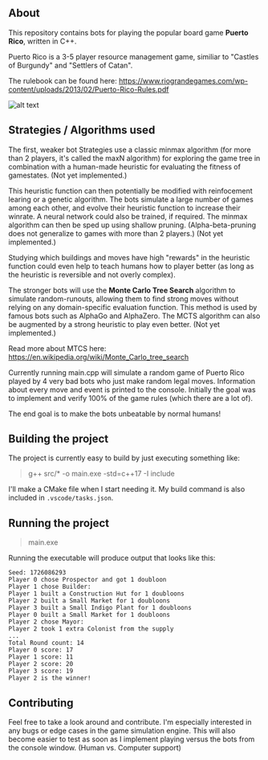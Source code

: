 ## About

This repository contains bots for playing the popular board game **Puerto Rico**, written in C++.

Puerto Rico is a 3-5 player resource management game, similiar to "Castles of Burgundy" and "Settlers of Catan".

The rulebook can be found here: https://www.riograndegames.com/wp-content/uploads/2013/02/Puerto-Rico-Rules.pdf

![alt text](https://i0.wp.com/boardgamedragons.com/wp-content/uploads/2012/04/IMG_23301.jpg)

## Strategies / Algorithms used

The first, weaker bot Strategies use a classic minmax algorithm (for more than 2 players, it's called the maxN algorithm) for exploring the game tree in combination with a human-made heuristic for evaluating the fitness of gamestates. (Not yet implemented.)

This heuristic function can then potentially be modified with reinfocement learing or a genetic algorithm. The bots simulate a large number of games among each other, and evolve their heuristic function to increase their winrate.
A neural network could also be trained, if required. The minmax algorithm can then be sped up using shallow pruning. (Alpha-beta-pruning does not generalize to games with more than 2 players.) (Not yet implemented.)

Studying which buildings and moves have high "rewards" in the heuristic function could even help to teach humans how to player better (as long as the heuristic is reversible and not overly complex).

The stronger bots will use the **Monte Carlo Tree Search** algorithm to simulate random-runouts, allowing them to find strong moves without relying on any domain-specific evaluation function.
This method is used by famous bots such as AlphaGo and AlphaZero. The MCTS algorithm can also be augmented by a strong heuristic to play even better. (Not yet implemented.)

Read more about MTCS here: https://en.wikipedia.org/wiki/Monte_Carlo_tree_search

Currently running main.cpp will simulate a random game of Puerto Rico played by 4 very bad bots who just make random legal moves. Information about every move and event is printed to the console.
Initially the goal was to implement and verify 100% of the game rules (which there are a lot of).

The end goal is to make the bots unbeatable by normal humans!

## Building the project

The project is currently easy to build by just executing something like:

> g++ src/* -o main.exe -std=c++17 -I include

I'll make a CMake file when I start needing it. My build command is also included in `.vscode/tasks.json`.

## Running the project

> main.exe

Running the executable will produce output that looks like this:

```
Seed: 1726086293
Player 0 chose Prospector and got 1 doubloon
Player 1 chose Builder:
Player 1 built a Construction Hut for 1 doubloons
Player 2 built a Small Market for 1 doubloons
Player 3 built a Small Indigo Plant for 1 doubloons
Player 0 built a Small Market for 1 doubloons
Player 2 chose Mayor:
Player 2 took 1 extra Colonist from the supply
...
Total Round count: 14
Player 0 score: 17
Player 1 score: 11
Player 2 score: 20
Player 3 score: 19
Player 2 is the winner!
```

## Contributing

Feel free to take a look around and contribute. I'm especially interested in any bugs or edge cases in the game simulation engine. This will also become easier to test as soon as I implement playing versus the bots from the console window. (Human vs. Computer support)
